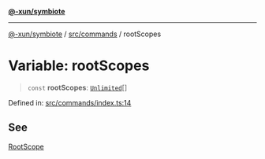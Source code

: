 [**@-xun/symbiote**](../../../README.md)

***

[@-xun/symbiote](../../../README.md) / [src/commands](../README.md) / rootScopes

# Variable: rootScopes

> `const` **rootScopes**: [`Unlimited`](../../configure/enumerations/UnlimitedGlobalScope.md#unlimited)[]

Defined in: [src/commands/index.ts:14](https://github.com/Xunnamius/symbiote/blob/e3c8f9ab2680e6eaa30465c77954050484c7c41e/src/commands/index.ts#L14)

## See

[RootScope](../../configure/enumerations/UnlimitedGlobalScope.md)
